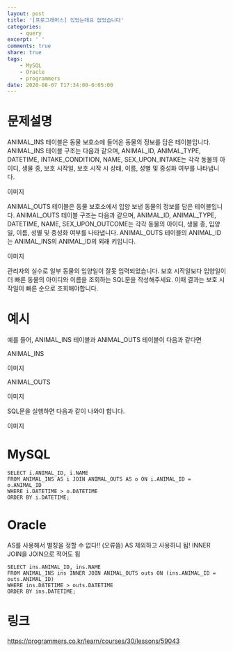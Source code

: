 ```yaml
---
layout: post
title: '[프로그래머스] 있었는데요 없었습니다'
categories:
    - query
excerpt: ' '
comments: true
share: true
tags:
    - MySQL
    - Oracle
    - programmers
date: 2020-08-07 T17:34:00-0:05:00
---
```


# 문제설명

ANIMAL_INS 테이블은 동물 보호소에 들어온 동물의 정보를 담은 테이블입니다. ANIMAL_INS 테이블 구조는 다음과 같으며, ANIMAL_ID, ANIMAL_TYPE, DATETIME, INTAKE_CONDITION, NAME, SEX_UPON_INTAKE는 각각 동물의 아이디, 생물 종, 보호 시작일, 보호 시작 시 상태, 이름, 성별 및 중성화 여부를 나타냅니다.

이미지

ANIMAL_OUTS 테이블은 동물 보호소에서 입양 보낸 동물의 정보를 담은 테이블입니다. ANIMAL_OUTS 테이블 구조는 다음과 같으며, ANIMAL_ID, ANIMAL_TYPE, DATETIME, NAME, SEX_UPON_OUTCOME는 각각 동물의 아이디, 생물 종, 입양일, 이름, 성별 및 중성화 여부를 나타냅니다. ANIMAL_OUTS 테이블의 ANIMAL_ID는 ANIMAL_INS의 ANIMAL_ID의 외래 키입니다.

이미지

관리자의 실수로 일부 동물의 입양일이 잘못 입력되었습니다. 보호 시작일보다 입양일이 더 빠른 동물의 아이디와 이름을 조회하는 SQL문을 작성해주세요. 이때 결과는 보호 시작일이 빠른 순으로 조회해야합니다.

# 예시

예를 들어, ANIMAL_INS 테이블과 ANIMAL_OUTS 테이블이 다음과 같다면

ANIMAL_INS

이미지

ANIMAL_OUTS

이미지

SQL문을 실행하면 다음과 같이 나와야 합니다.

이미지

# MySQL
```
SELECT i.ANIMAL_ID, i.NAME
FROM ANIMAL_INS AS i JOIN ANIMAL_OUTS AS o ON i.ANIMAL_ID = o.ANIMAL_ID
WHERE i.DATETIME > o.DATETIME
ORDER BY i.DATETIME;
```

# Oracle

AS를 사용해서 별칭을 정할 수 없다!! (오류뜸)
AS 제외하고 사용하니 됨!
INNER JOIN을 JOIN으로 적어도 됨
```
SELECT ins.ANIMAL_ID, ins.NAME
FROM ANIMAL_INS ins INNER JOIN ANIMAL_OUTS outs ON (ins.ANIMAL_ID = outs.ANIMAL_ID)
WHERE ins.DATETIME > outs.DATETIME
ORDER BY ins.DATETIME;
```

# 링크
https://programmers.co.kr/learn/courses/30/lessons/59043